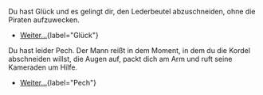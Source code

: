 <!-- Piratenschiff -->

<script>
    versuche_glueck();
</script>

<div condition="erfolg">

Du hast Glück und es gelingt dir, den Lederbeutel abzuschneiden, ohne die Piraten aufzuwecken.

- [Weiter...](7){label="Glück"}

</div>

<div condition="!erfolg">

Du hast leider Pech. Der Mann reißt in dem Moment, in dem du die Kordel abschneiden willst, die Augen auf, packt dich am Arm und ruft seine Kameraden um Hilfe.

- [Weiter...](226){label="Pech"}

</div>